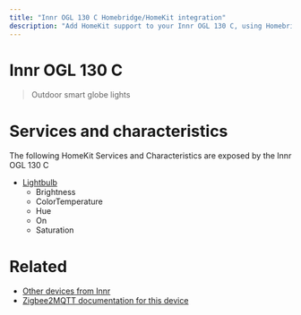 ```yaml
---
title: "Innr OGL 130 C Homebridge/HomeKit integration"
description: "Add HomeKit support to your Innr OGL 130 C, using Homebridge, Zigbee2MQTT and homebridge-z2m."
---
```

<!---
This file has been GENERATED using src/docgen/docgen.ts
DO NOT EDIT THIS FILE MANUALLY!
-->
# Innr OGL 130 C
> Outdoor smart globe lights


# Services and characteristics
The following HomeKit Services and Characteristics are exposed by
the Innr OGL 130 C

* [Lightbulb](../../light.md)
  * Brightness
  * ColorTemperature
  * Hue
  * On
  * Saturation


# Related
* [Other devices from Innr](../index.md#innr)
* [Zigbee2MQTT documentation for this device](https://www.zigbee2mqtt.io/devices/OGL_130_C.html)